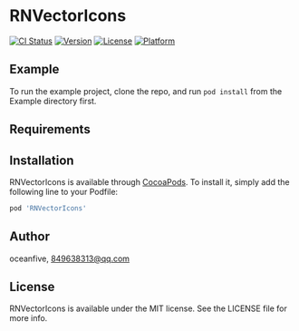 # RNVectorIcons

[![CI Status](https://img.shields.io/travis/oceanfive/RNVectorIcons.svg?style=flat)](https://travis-ci.org/oceanfive/RNVectorIcons)
[![Version](https://img.shields.io/cocoapods/v/RNVectorIcons.svg?style=flat)](https://cocoapods.org/pods/RNVectorIcons)
[![License](https://img.shields.io/cocoapods/l/RNVectorIcons.svg?style=flat)](https://cocoapods.org/pods/RNVectorIcons)
[![Platform](https://img.shields.io/cocoapods/p/RNVectorIcons.svg?style=flat)](https://cocoapods.org/pods/RNVectorIcons)

## Example

To run the example project, clone the repo, and run `pod install` from the Example directory first.

## Requirements

## Installation

RNVectorIcons is available through [CocoaPods](https://cocoapods.org). To install
it, simply add the following line to your Podfile:

```ruby
pod 'RNVectorIcons'
```

## Author

oceanfive, 849638313@qq.com

## License

RNVectorIcons is available under the MIT license. See the LICENSE file for more info.
